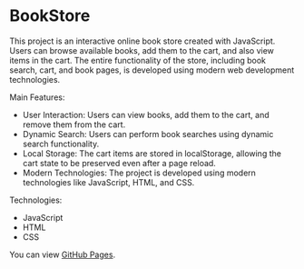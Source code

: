 # BookStore
This project is an interactive online book store created with JavaScript. Users can browse available books, add them to the cart, and also view items in the cart. The entire functionality of the store, including book search, cart, and book pages, is developed using modern web development technologies.

Main Features:
- User Interaction: Users can view books, add them to the cart, and remove them from the cart.
- Dynamic Search: Users can perform book searches using dynamic search functionality.
- Local Storage: The cart items are stored in localStorage, allowing the cart state to be preserved even after a page reload.
- Modern Technologies: The project is developed using modern technologies like JavaScript, HTML, and CSS.

Technologies:
- JavaScript
- HTML
- CSS

You can view [GitHub Pages](https://salyens.github.io/BookStore/).
